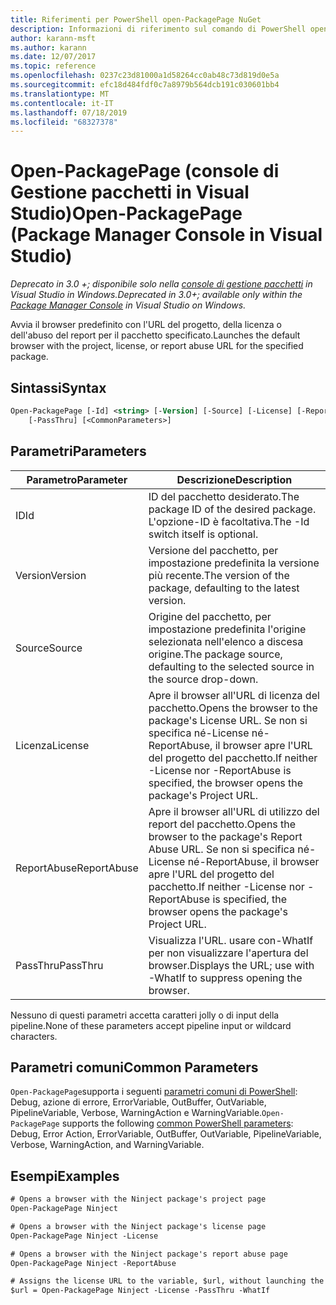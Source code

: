 ```yaml
---
title: Riferimenti per PowerShell open-PackagePage NuGet
description: Informazioni di riferimento sul comando di PowerShell open-PackagePage nella console di gestione pacchetti NuGet in Visual Studio.
author: karann-msft
ms.author: karann
ms.date: 12/07/2017
ms.topic: reference
ms.openlocfilehash: 0237c23d81000a1d58264cc0ab48c73d819d0e5a
ms.sourcegitcommit: efc18d484fdf0c7a8979b564dcb191c030601bb4
ms.translationtype: MT
ms.contentlocale: it-IT
ms.lasthandoff: 07/18/2019
ms.locfileid: "68327378"
---
```

# <a name="open-packagepage-package-manager-console-in-visual-studio"></a><span data-ttu-id="6efc4-103">Open-PackagePage (console di Gestione pacchetti in Visual Studio)</span><span class="sxs-lookup"><span data-stu-id="6efc4-103">Open-PackagePage (Package Manager Console in Visual Studio)</span></span>

<span data-ttu-id="6efc4-104">*Deprecato in 3.0 +; disponibile solo nella [console di gestione pacchetti](../../consume-packages/install-use-packages-powershell.md) in Visual Studio in Windows.*</span><span class="sxs-lookup"><span data-stu-id="6efc4-104">*Deprecated in 3.0+; available only within the [Package Manager Console](../../consume-packages/install-use-packages-powershell.md) in Visual Studio on Windows.*</span></span>

<span data-ttu-id="6efc4-105">Avvia il browser predefinito con l'URL del progetto, della licenza o dell'abuso del report per il pacchetto specificato.</span><span class="sxs-lookup"><span data-stu-id="6efc4-105">Launches the default browser with the project, license, or report abuse URL for the specified package.</span></span>

## <a name="syntax"></a><span data-ttu-id="6efc4-106">Sintassi</span><span class="sxs-lookup"><span data-stu-id="6efc4-106">Syntax</span></span>

```ps
Open-PackagePage [-Id] <string> [-Version] [-Source] [-License] [-ReportAbuse]
    [-PassThru] [<CommonParameters>]
```

## <a name="parameters"></a><span data-ttu-id="6efc4-107">Parametri</span><span class="sxs-lookup"><span data-stu-id="6efc4-107">Parameters</span></span>

| <span data-ttu-id="6efc4-108">Parametro</span><span class="sxs-lookup"><span data-stu-id="6efc4-108">Parameter</span></span> | <span data-ttu-id="6efc4-109">Descrizione</span><span class="sxs-lookup"><span data-stu-id="6efc4-109">Description</span></span> |
| --- | --- |
| <span data-ttu-id="6efc4-110">ID</span><span class="sxs-lookup"><span data-stu-id="6efc4-110">Id</span></span> | <span data-ttu-id="6efc4-111">ID del pacchetto desiderato.</span><span class="sxs-lookup"><span data-stu-id="6efc4-111">The package ID of the desired package.</span></span> <span data-ttu-id="6efc4-112">L'opzione-ID è facoltativa.</span><span class="sxs-lookup"><span data-stu-id="6efc4-112">The -Id switch itself is optional.</span></span> |
| <span data-ttu-id="6efc4-113">Version</span><span class="sxs-lookup"><span data-stu-id="6efc4-113">Version</span></span> | <span data-ttu-id="6efc4-114">Versione del pacchetto, per impostazione predefinita la versione più recente.</span><span class="sxs-lookup"><span data-stu-id="6efc4-114">The version of the package, defaulting to the latest version.</span></span> |
| <span data-ttu-id="6efc4-115">Source</span><span class="sxs-lookup"><span data-stu-id="6efc4-115">Source</span></span> | <span data-ttu-id="6efc4-116">Origine del pacchetto, per impostazione predefinita l'origine selezionata nell'elenco a discesa origine.</span><span class="sxs-lookup"><span data-stu-id="6efc4-116">The package source, defaulting to the selected source in the source drop-down.</span></span> |
| <span data-ttu-id="6efc4-117">Licenza</span><span class="sxs-lookup"><span data-stu-id="6efc4-117">License</span></span> | <span data-ttu-id="6efc4-118">Apre il browser all'URL di licenza del pacchetto.</span><span class="sxs-lookup"><span data-stu-id="6efc4-118">Opens the browser to the package's License URL.</span></span> <span data-ttu-id="6efc4-119">Se non si specifica né-License né-ReportAbuse, il browser apre l'URL del progetto del pacchetto.</span><span class="sxs-lookup"><span data-stu-id="6efc4-119">If neither -License nor -ReportAbuse is specified, the browser opens the package's Project URL.</span></span> |
| <span data-ttu-id="6efc4-120">ReportAbuse</span><span class="sxs-lookup"><span data-stu-id="6efc4-120">ReportAbuse</span></span> | <span data-ttu-id="6efc4-121">Apre il browser all'URL di utilizzo del report del pacchetto.</span><span class="sxs-lookup"><span data-stu-id="6efc4-121">Opens the browser to the package's Report Abuse URL.</span></span> <span data-ttu-id="6efc4-122">Se non si specifica né-License né-ReportAbuse, il browser apre l'URL del progetto del pacchetto.</span><span class="sxs-lookup"><span data-stu-id="6efc4-122">If neither -License nor -ReportAbuse is specified, the browser opens the package's Project URL.</span></span> |
| <span data-ttu-id="6efc4-123">PassThru</span><span class="sxs-lookup"><span data-stu-id="6efc4-123">PassThru</span></span> | <span data-ttu-id="6efc4-124">Visualizza l'URL. usare con-WhatIf per non visualizzare l'apertura del browser.</span><span class="sxs-lookup"><span data-stu-id="6efc4-124">Displays the URL; use with -WhatIf to suppress opening the browser.</span></span> |

<span data-ttu-id="6efc4-125">Nessuno di questi parametri accetta caratteri jolly o di input della pipeline.</span><span class="sxs-lookup"><span data-stu-id="6efc4-125">None of these parameters accept pipeline input or wildcard characters.</span></span>

## <a name="common-parameters"></a><span data-ttu-id="6efc4-126">Parametri comuni</span><span class="sxs-lookup"><span data-stu-id="6efc4-126">Common Parameters</span></span>

<span data-ttu-id="6efc4-127">`Open-PackagePage`supporta i seguenti [parametri comuni di PowerShell](http://go.microsoft.com/fwlink/?LinkID=113216): Debug, azione di errore, ErrorVariable, OutBuffer, OutVariable, PipelineVariable, Verbose, WarningAction e WarningVariable.</span><span class="sxs-lookup"><span data-stu-id="6efc4-127">`Open-PackagePage` supports the following [common PowerShell parameters](http://go.microsoft.com/fwlink/?LinkID=113216): Debug, Error Action, ErrorVariable, OutBuffer, OutVariable, PipelineVariable, Verbose, WarningAction, and WarningVariable.</span></span>

## <a name="examples"></a><span data-ttu-id="6efc4-128">Esempi</span><span class="sxs-lookup"><span data-stu-id="6efc4-128">Examples</span></span>

```ps
# Opens a browser with the Ninject package's project page
Open-PackagePage Ninject

# Opens a browser with the Ninject package's license page
Open-PackagePage Ninject -License

# Opens a browser with the Ninject package's report abuse page  
Open-PackagePage Ninject -ReportAbuse

# Assigns the license URL to the variable, $url, without launching the browser
$url = Open-PackagePage Ninject -License -PassThru -WhatIf
```